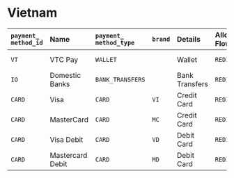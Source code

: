 # Vietnam



| `payment_` `method_id` | **Name** | `payment_ method_type` | `brand` | **Details** | Allowed Flows | **Logo** |
| :--- | :--- | :--- | :--- | :--- | :--- | :--- |
| `VT` | VTC Pay | `WALLET` |  | Wallet | `REDIRECT` | ​​[https://static.dlocal.com/images/providers/VT.png](https://static.dlocal.com/images/providers/VT.png) |
| `IO` | Domestic Banks | `BANK_TRANSFERS` |  | Bank Transfers | `REDIRECT` | ​[https://pay.dlocal.com/views/2.0/images/payments/NB.png](https://pay.dlocal.com/views/2.0/images/payments/NB.png)​ |
| `CARD` | Visa | `CARD` | `VI` | Credit Card | `REDIRECT` | ​[https://pay.dlocal.com/views/2.0/images/payments/VI.png](https://pay.dlocal.com/views/2.0/images/payments/VI.png)​ |
| `CARD` | MasterCard | `CARD` | `MC` | Credit Card | `REDIRECT` | ​[https://pay.dlocal.com/views/2.0/images/payments/MC.png](https://pay.dlocal.com/views/2.0/images/payments/MC.png)​ |
| `CARD` | Visa Debit | `CARD` | `VD` | Debit Card | `REDIRECT` | ​[https://pay.dlocal.com/views/2.0/images/payments/VD.png](https://pay.dlocal.com/views/2.0/images/payments/VD.png)​ |
| `CARD` | Mastercard Debit | `CARD` | `MD` | Debit Card | `REDIRECT` | ​[https://pay.dlocal.com/views/2.0/images/payments/MD.png](https://pay.dlocal.com/views/2.0/images/payments/MD.png)​ |




